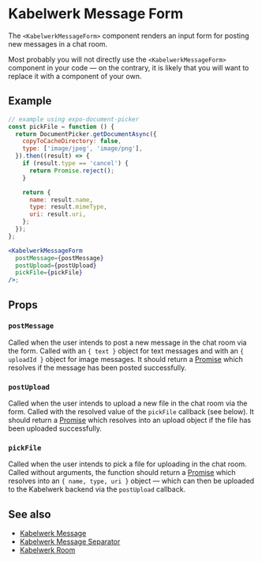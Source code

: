 # Kabelwerk Message Form

The `<KabelwerkMessageForm>` component renders an input form for posting new messages in a chat room.

Most probably you will not directly use the `<KabelwerkMessageForm>` component in your code — on the contrary, it is likely that you will want to replace it with a component of your own.

## Example

```jsx
// example using expo-document-picker
const pickFile = function () {
  return DocumentPicker.getDocumentAsync({
    copyToCacheDirectory: false,
    type: ['image/jpeg', 'image/png'],
  }).then((result) => {
    if (result.type == 'cancel') {
      return Promise.reject();
    }

    return {
      name: result.name,
      type: result.mimeType,
      uri: result.uri,
    };
  });
};

<KabelwerkMessageForm
  postMessage={postMessage}
  postUpload={postUpload}
  pickFile={pickFile}
/>;
```

## Props

### `postMessage`

Called when the user intends to post a new message in the chat room via the form. Called with an `{ text }` object for text messages and with an `{ uploadId }` object for image messages. It should return a [Promise](https://developer.mozilla.org/en-US/docs/Web/JavaScript/Reference/Global_Objects/Promise) which resolves if the message has been posted successfully.

### `postUpload`

Called when the user intends to upload a new file in the chat room via the form. Called with the resolved value of the `pickFile` callback (see below). It should return a [Promise](https://developer.mozilla.org/en-US/docs/Web/JavaScript/Reference/Global_Objects/Promise) which resolves into an upload object if the file has been uploaded successfully.

### `pickFile`

Called when the user intends to pick a file for uploading in the chat room. Called without arguments, the function should return a [Promise](https://developer.mozilla.org/en-US/docs/Web/JavaScript/Reference/Global_Objects/Promise) which resolves into an `{ name, type, uri }` object — which can then be uploaded to the Kabelwerk backend via the `postUpload` callback.

## See also

- [Kabelwerk Message](./KabelwerkMessage.md)
- [Kabelwerk Message Separator](./KabelwerkMessageSeparator.md)
- [Kabelwerk Room](./KabelwerkRoom.md)
